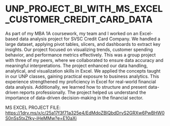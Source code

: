 # UNP_PROJECT_BI_WITH_MS_EXCEL_CUSTOMER_CREDIT_CARD_DATA

As part of my MBA 1A coursework, my team and I worked on an Excel-based data analysis project for SVSC Credit Card Company. We handled a large dataset, applying pivot tables, slicers, and dashboards to extract key insights. Our project focused on visualizing trends, customer spending behavior, and performance metrics effectively. This was a group project with three of my peers, where we collaborated to ensure data accuracy and meaningful interpretations. The project enhanced our data handling, analytical, and visualization skills in Excel. We applied the concepts taught in our UNP classes, gaining practical exposure to business analytics. This experience strengthened my proficiency in Excel for real-world financial data analysis. Additionally, we learned how to structure and present data-driven reports professionally. The project helped us understand the importance of data-driven decision-making in the financial sector.

MS EXCEL PROJECT FILE: https://1drv.ms/x/c/25a17f3f71a325e4/EdMdoZBlQbdDrvS2GRXw6PwBHW0S0nSs5txZfky-iHeMMw?e=E10aXi
